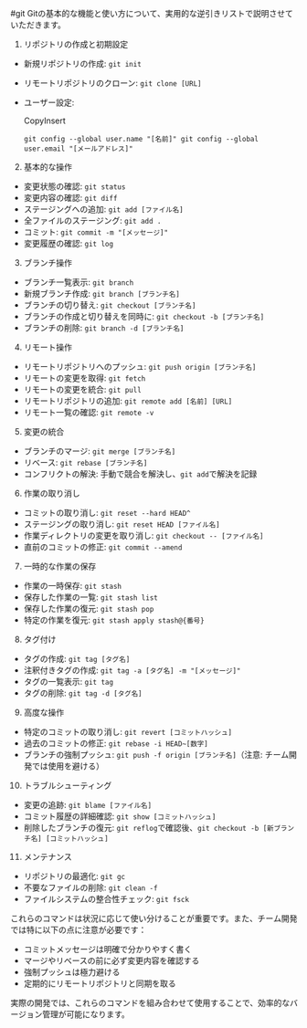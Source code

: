 #git
Gitの基本的な機能と使い方について、実用的な逆引きリストで説明させていただきます。

1. リポジトリの作成と初期設定

- 新規リポジトリの作成: `git init`
- リモートリポジトリのクローン: `git clone [URL]`
- ユーザー設定:
    
    CopyInsert
    
    `git config --global user.name "[名前]" git config --global user.email "[メールアドレス]"`
    

2. 基本的な操作

- 変更状態の確認: `git status`
- 変更内容の確認: `git diff`
- ステージングへの追加: `git add [ファイル名]`
- 全ファイルのステージング: `git add .`
- コミット: `git commit -m "[メッセージ]"`
- 変更履歴の確認: `git log`

3. ブランチ操作

- ブランチ一覧表示: `git branch`
- 新規ブランチ作成: `git branch [ブランチ名]`
- ブランチの切り替え: `git checkout [ブランチ名]`
- ブランチの作成と切り替えを同時に: `git checkout -b [ブランチ名]`
- ブランチの削除: `git branch -d [ブランチ名]`

4. リモート操作

- リモートリポジトリへのプッシュ: `git push origin [ブランチ名]`
- リモートの変更を取得: `git fetch`
- リモートの変更を統合: `git pull`
- リモートリポジトリの追加: `git remote add [名前] [URL]`
- リモート一覧の確認: `git remote -v`

5. 変更の統合

- ブランチのマージ: `git merge [ブランチ名]`
- リベース: `git rebase [ブランチ名]`
- コンフリクトの解決: 手動で競合を解決し、`git add`で解決を記録

6. 作業の取り消し

- コミットの取り消し: `git reset --hard HEAD^`
- ステージングの取り消し: `git reset HEAD [ファイル名]`
- 作業ディレクトリの変更を取り消し: `git checkout -- [ファイル名]`
- 直前のコミットの修正: `git commit --amend`

7. 一時的な作業の保存

- 作業の一時保存: `git stash`
- 保存した作業の一覧: `git stash list`
- 保存した作業の復元: `git stash pop`
- 特定の作業を復元: `git stash apply stash@{番号}`

8. タグ付け

- タグの作成: `git tag [タグ名]`
- 注釈付きタグの作成: `git tag -a [タグ名] -m "[メッセージ]"`
- タグの一覧表示: `git tag`
- タグの削除: `git tag -d [タグ名]`

9. 高度な操作

- 特定のコミットの取り消し: `git revert [コミットハッシュ]`
- 過去のコミットの修正: `git rebase -i HEAD~[数字]`
- ブランチの強制プッシュ: `git push -f origin [ブランチ名]`（注意: チーム開発では使用を避ける）

10. トラブルシューティング

- 変更の追跡: `git blame [ファイル名]`
- コミット履歴の詳細確認: `git show [コミットハッシュ]`
- 削除したブランチの復元: `git reflog`で確認後、`git checkout -b [新ブランチ名] [コミットハッシュ]`

11. メンテナンス

- リポジトリの最適化: `git gc`
- 不要なファイルの削除: `git clean -f`
- ファイルシステムの整合性チェック: `git fsck`

これらのコマンドは状況に応じて使い分けることが重要です。また、チーム開発では特に以下の点に注意が必要です：

- コミットメッセージは明確で分かりやすく書く
- マージやリベースの前に必ず変更内容を確認する
- 強制プッシュは極力避ける
- 定期的にリモートリポジトリと同期を取る

実際の開発では、これらのコマンドを組み合わせて使用することで、効率的なバージョン管理が可能になります。